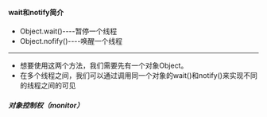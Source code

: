 #### wait和notify简介
* Object.wait()----暂停一个线程
* Object.nofify()----唤醒一个线程

***

* 想要使用这两个方法，我们需要先有一个对象Object。
* 在多个线程之间，我们可以通过调用同一个对象的wait()和notify()来实现不同的线程之间的可见

##### 对象控制权（monitor）